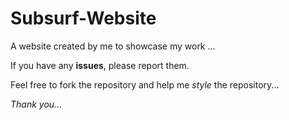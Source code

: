 # Subsurf-Website
A website created by me to showcase my work ...

If you have any __issues__, please report them.

Feel free to fork the repository and help me _style_ the repository...

_Thank you..._
